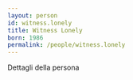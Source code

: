 ```yaml
---
layout: person
id: witness.lonely
title: Witness Lonely
born: 1986
permalink: /people/witness.lonely
---
```


Dettagli della persona 
